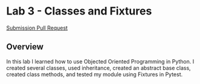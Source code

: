 # Lab 3 - Classes and Fixtures #

[Submission Pull Request](https://github.com/idkburkes/pythonic-garage-band/pull/1)

## Overview ##
In this lab I learned how to use Objected Oriented Programming in Python. I created several classes, used inheritance, created an abstract base class, created class methods, and tested my module using Fixtures in Pytest.